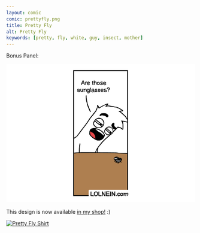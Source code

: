 ```yaml
---
layout: comic
comic: prettyfly.png
title: Pretty Fly
alt: Pretty Fly
keywords: [pretty, fly, white, guy, insect, mother]
---
```


Bonus Panel:

![Pretty Fly Bonus Panel](/images/prettyfly_bonus.png)

This design is now available [in my shop!](https://www.redbubble.com/shop/Lolnein) :)

[![Pretty Fly Shirt](/images/prettyfly_shirt.png)](https://www.redbubble.com/shop/Lolnein)
